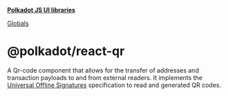 **[Polkadot JS UI libraries](README.md)**

[Globals](globals.md)

# @polkadot/react-qr

A Qr-code component that allows for the transfer of addresses and transaction payloads to and from external readers. It implements the [Universal Offline Signatures](https://github.com/maciejhirsz/uos) specification to read and generated QR codes.